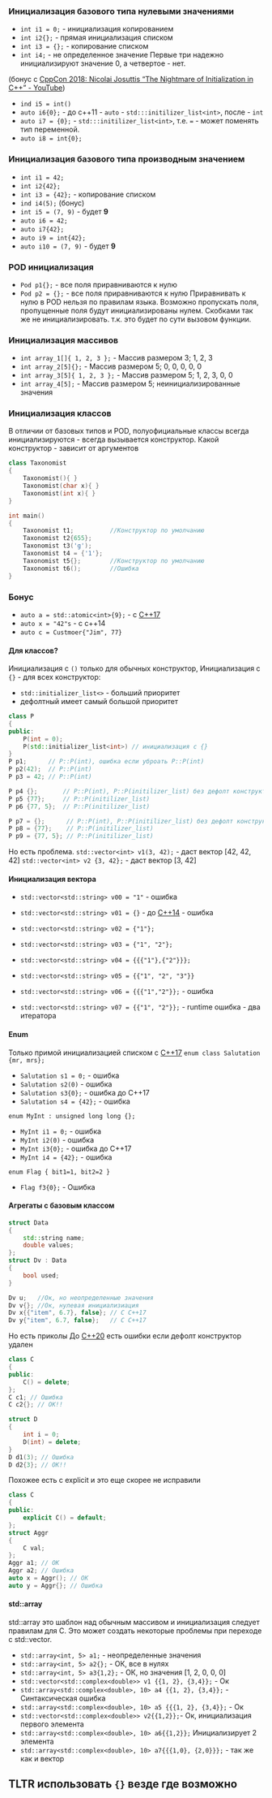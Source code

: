 ### Инициализация базового типа нулевыми значениями 
+ `int i1 = 0;` -  инициализация копированием
+ `int i2{};` - прямая инициализация списком 
+ `int i3 = {};` - копирование списком
+ `int i4;` - не определенное значение
Первые три надежно инициализируют значение 0, а четвертое - нет. 

(бонус с [CppCon 2018: Nicolai Josuttis “The Nightmare of Initialization in C++” - YouTube](https://www.youtube.com/watch?v=7DTlWPgX6zs))
+ `ind i5 = int()`
+ `auto i6{0};` - до c++11 - `auto` - `std:::initilizer_list<int>`, после - `int` 
+ `auto i7 = {0};` - `std:::initilizer_list<int>`, т.е. `=` - может поменять тип переменной. 
+ `auto i8 = int{0};`

### Инициализация базового типа производным значением 
+ `int i1 = 42;` 
+ `int i2{42};`
+ `int i3 = {42};` - копирование списком
+ `ind i4(5);`
(бонус)
+ `int i5 = (7, 9)` - будет **9**
+ `auto i6 = 42;`
+ `auto i7{42};`
+ `auto i9 = int{42};`
+ `auto i10 = (7, 9)` - будет **9**

### POD инициализация 
+ `Pod p1{};` - все поля приравниваются к нулю
+ `Pod p2 = {};` - все поля приравниваются к нулю
Приравнивать к нулю в POD нельзя по правилам языка. Возможно пропускать поля, пропущенные поля будут инициализированы нулем. Скобками так же не инициализировать. т.к. это будет по сути вызовом функции. 

### Инициализация массивов 
+ `int array_1[]{ 1, 2, 3 };` - Массив размером 3; 1, 2, 3
+ `int array_2[5]{};` - Массив размером 5; 0, 0, 0, 0, 0
+ `int array_3[5]{ 1, 2, 3 };` - Массив размером 5; 1, 2, 3, 0, 0
+ `int array_4[5];` - Массив размером 5; неинициализированные значения

### Инициализация классов 
В отличии от базовых типов и POD, полуофициальные классы всегда инициализируются - всегда вызывается конструктор. Какой конструктор - зависит от аргументов 
```c++
class Taxonomist 
{
    Taxonomist(){ }
    Taxonomist(char x){ }
    Taxonomist(int x){ }
}

int main()
{
    Taxonomist t1;          //Конструктор по умолчанию
    Taxonomist t2{655};    
    Taxonomist t3('g');
    Taxonomist t4 = {'1'};
    Taxonomist t5{};        //Конструктор по умолчанию
    Taxonomist t6();        //Ошибка
}
```

### Бонус 
+ `auto a = std::atomic<int>{9};` - с <u>C++17</u>
+ `auto x = "42"s` - с c++14
+ `auto c = Custmoer{"Jim", 77}`

#### Для классов?
Инициализация с `()` только для обычных конструктор, 
Инициализация с `{}` - для всех конструктор: 
- `std::initializer_list<>` - больший приоритет
- дефолтный имеет самый большой приоритет 
```c++
class P 
{
public:
	P(int = 0);
	P(std::initializer_list<int>) // инициализация с {}
}
P p1;      // P::P(int), ошибка если уброать P::P(int)
P p2(42);  // P::P(int)
P p3 = 42; // P::P(int)

P p4 {};       // P::P(int), P::P(initilizer_list) без дефолт конструктора
P p5 {77};     // P::P(initilizer_list)
P p6 {77, 5};  // P::P(initilizer_list)

P p7 = {};      // P::P(int), P::P(initilizer_list) без дефолт конструктора
P p8 = {77};    // P::P(initilizer_list)
P p9 = {77, 5}; // P::P(initilizer_list)
```
Но есть проблема. 
`std::vector<int> v1(3, 42);` - даст вектор [42, 42, 42]
`std::vector<int> v2 {3, 42};` - даст вектор [3, 42]

#### Инициализация вектора 
+ `std::vector<std::string> v00 = "1"` - ошибка 
+ `std::vector<std::string> v01 = {}` - до <u>C++14</u> - ошибка
+ `std::vector<std::string> v02 = {"1"};`
+ `std::vector<std::string> v03 = {"1", "2"};`

+ `std::vector<std::string> v04 = {{{"1"},{"2"}}};`
+ `std::vector<std::string> v05 = {{"1", "2", "3"}}`
+ `std::vector<std::string> v06 = {{{"1","2"}};` - ошибка 
+ `std::vector<std::string> v07 = {{"1", "2"}};` - runtime ошибка - два итератора

#### Enum
Только примой инициализацией списком с <u>C++17</u>
`enum class Salutation {mr, mrs};`
+ `Salutation s1 = 0;` - ошибка 
+ `Salutation s2(0)` - ошибка 
+ `Salutation s3{0};` - ошибка до C++17
+ `Salutation s4 = {42};` - ошибка 

`enum MyInt : unsigned long long {};`
+ `MyInt i1 = 0;` - ошибка 
+ `MyInt i2(0)` - ошибка 
+ `MyInt i3{0};` - ошибка до C++17
+ `MyInt i4 = {42};` - ошибка

`enum Flag { bit1=1, bit2=2 }`
+ `Flag f3{0};` - Ошибка

#### Aгрегаты с базовым классом 
```c++
struct Data 
{
	std::string name;
	double values;
};
struct Dv : Data 
{
	bool used;
}

Dv u;   //Ок, но неопределенные значения 
Dv v{}; //Ок, нулевая инициализиация 
Dv x{{"item", 6.7}, false}; // С С++17
Dv y{"item", 6.7, false};   // С С++17 
```

Но есть приколы 
До <u>C++20</u> есть ошибки если дефолт конструктор удален
```c++
class C
{
public:
	C() = delete;
};
C c1; // Ошибка
C c2{}; // ОК!!

struct D 
{
	int i = 0;
	D(int) = delete;
}
D d1(3); // Ошибка
D d2{3}; // ОК!!
```
Похожее есть с explicit и это еще скорее не исправили
```c++
class C
{
public:
	explicit C() = default;
};
struct Aggr 
{
	C val;
};
Aggr a1; // OK
Aggr a2; // Ошибка 
auto x = Aggr(); // ОК
auto y = Aggr{}; // Ошибка

```

#### std::array 
std::array это шаблон над обычным массивом и инициализация следует правилам для C. Это может создать некоторые проблемы при переходе с std::vector.

+ `std::array<int, 5> a1;` - неопределенные значения
+ `std::array<int, 5> a2{};` - ОК, все в нулях
+ `std::array<int, 5> a3{1,2};` - ОК, но значения [1, 2, 0, 0, 0]
+ `std::vector<std::complex<double>> v1 {{1, 2}, {3,4}};` - Ок
+ `std::array<std::complex<double>, 10> a4 {{1, 2}, {3,4}};` - Синтаксическая ошибка 
+ `std::array<std::complex<double>, 10> a5 {{{1, 2}, {3,4}};` - Ок
+ `std::vector<std::complex<double>> v2{{1,2}};`- Ок, инициализация первого элемента 
+ `std::array<std::complex<double>, 10> a6{{1,2}};`  Инициализирует 2 элемента
+ `std::array<std::complex<double>, 10> a7{{{1,0}, {2,0}}};` - так же как и вектор

## TLTR использовать `{}` везде где возможно
